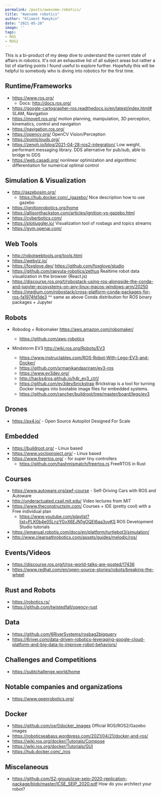 ```yaml
---
permalink: /posts/awesome-robotics/
title: "Awesome robotics"
author: "Kliment Mamykin"
date: "2021-05-20"
image: ''
tags:
- ROS
- ROS2
---
```


This is a bi-product of my deep dive to understand the current state of affairs in robotics.
It's not an exhaustive list of all subject areas but rather a list of starting points I found useful to explore further. 
Hopefully this will be helpful to somebody who is diving into robotics for the first time.

## Runtime/Frameworks

* https://www.ros.org/
    * Docs: http://docs.ros.org/
* https://google-cartographer-ros.readthedocs.io/en/latest/index.html# SLAM, Navigation
* https://moveit.ros.org/ motion planning, manipulation, 3D perception, kinematics, control and navigation
* https://navigation.ros.org/
* https://opencv.org/ OpenCV Vision/Perception
* https://pointclouds.org/
* https://zenoh.io/blog/2021-04-28-ros2-integration/ Low weight, performant messaging library. DDS alternative for pub/sub, able to bridge to DDS
* https://web.casadi.org/ nonlinear optimization and algorithmic differentiation for numerical optimal control

## Simulation & Visualization
* http://gazebosim.org/
  * https://hub.docker.com/_/gazebo/ Nice description how to use gazebo
* https://ignitionrobotics.org/home
* https://allisonthackston.com/articles/ignition-vs-gazebo.html
* https://cyberbotics.com/ 
* https://plotjuggler.io/ Visualization tool of rosbags and topics streams
* https://gym.openai.com/

## Web Tools
* http://robotwebtools.org/tools.html
* https://webviz.io/
* https://foxglove.dev/ https://github.com/foxglove/studio
* https://github.com/rapyuta-robotics/zethus Realtime robot data visualization in the browser (React.js)
* https://discourse.ros.org/t/robostack-using-ros-alongside-the-conda-and-jupyter-ecosystems-on-any-linux-macos-windows-arm/20250 
* https://medium.com/robostack/cross-platform-conda-packages-for-ros-fa1974fd1de3 ^^ same as above Conda distribution for ROS binary packages + Jupyter

## Robots
* Robodog + Robomaker https://aws.amazon.com/robomaker/
    * https://github.com/aws-robotics
    
* Mindstorm EV3 http://wiki.ros.org/Robots/EV3
    * https://www.instructables.com/ROS-Robot-With-Lego-EV3-and-Docker/
    * https://github.com/srmanikandasriram/ev3-ros
    * https://www.ev3dev.org/
    * http://hacks4ros.github.io/h4r_ev3_ctrl/
    * https://github.com/ev3dev/brickstrap Brickstrap is a tool for turning Docker images into bootable image files for embedded systems.
    * https://github.com/rancher/buildroot/tree/master/board/lego/ev3
    
## Drones
* https://px4.io/ - Open Source Autopilot Designed For Scale

## Embedded 
* https://buildroot.org/ - Linux based
* https://www.yoctoproject.org/ - Linux based
* https://www.freertos.org/ - for super tiny controllers
  * https://github.com/hashmismatch/freertos.rs FreeRTOS in Rust


## Courses
* https://www.autoware.org/awf-course - Self-Driving Cars with ROS and Autoware
* http://underactuated.csail.mit.edu/ Video lectures from MIT
* https://www.theconstructsim.com/ Courses + IDE (pretty cool) with a Free individual plan
  * https://www.youtube.com/playlist?list=PLK0b4e05LnzYGvX6EJN1gOQEl6aa3uyKS ROS Development Studio tutorials
* https://emanual.robotis.com/docs/en/platform/turtlebot3/simulation/
* http://www.clearpathrobotics.com/assets/guides/melodic/ros/

## Events/Videos
* https://discourse.ros.org/t/ros-world-talks-are-posted/17436
* https://www.redhat.com/en/open-source-stories/robots/breaking-the-wheel 

## Rust and Robots
* https://robotics.rs/
* https://github.com/twistedfall/opencv-rust

## Data
* https://github.com/6RiverSystems/rosbag2bigquery
* https://6river.com/data-driven-robotics-leveraging-google-cloud-platform-and-big-data-to-improve-robot-behaviors/

## Challenges and Competitions
* https://subtchallenge.world/home

## Notable companies and organizations
* https://www.openrobotics.org/

## Docker
* https://github.com/osrf/docker_images Official ROS/ROS2/Gazebo images
* https://roboticseabass.wordpress.com/2021/04/21/docker-and-ros/ 
* https://wiki.ros.org/docker/Tutorials/Compose
* https://wiki.ros.org/docker/Tutorials/GUI
* https://hub.docker.com/_/ros

## Miscelaneous
* https://github.com/S2-group/icse-seip-2020-replication-package/blob/master/ICSE_SEIP_2020.pdf How do you architect your robot?
